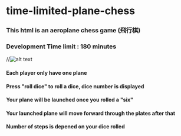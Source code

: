 # time-limited-plane-chess

### This html is an aeroplane chess game (飛行棋)
### Development Time limit : 180 minutes
//![alt text](https://github.com/DixonYeung/time-limited-plane-chess/blob/main/Screenshot-2021-03-26-011254.jpg?raw=true)

#### Each player only have one plane
#### Press "roll dice" to roll a dice, dice number is displayed
#### Your plane will be launched once you rolled a "six"
#### Your launched plane will move forward through the plates after that
#### Number of steps is depened on your dice rolled
